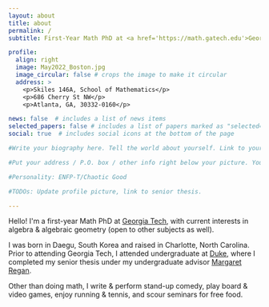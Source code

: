 ```yaml
---
layout: about
title: about
permalink: /
subtitle: First-Year Math PhD at <a href='https://math.gatech.edu'>Georgia Tech</a>. He/Him/His. 

profile:
  align: right
  image: May2022_Boston.jpg
  image_circular: false # crops the image to make it circular
  address: > 
    <p>Skiles 146A, School of Mathematics</p>
    <p>686 Cherry St NW</p>
    <p>Atlanta, GA, 30332-0160</p>

news: false  # includes a list of news items
selected_papers: false # includes a list of papers marked as "selected={true}"
social: true  # includes social icons at the bottom of the page

#Write your biography here. Tell the world about yourself. Link to your favorite [subreddit](http://reddit.com). You can put a picture in, too. The code is already in, just name your picture `prof_pic.jpg` and put it in the `img/` folder.

#Put your address / P.O. box / other info right below your picture. You can also disable any these elements by editing `profile` property of the YAML header of your `_pages/about.md`. Edit `_bibliography/papers.bib` and Jekyll will render your [publications page](/al-folio/publications/) automatically.

#Personality: ENFP-T/Chaotic Good

#TODOs: Update profile picture, link to senior thesis.

---
```


Hello! I'm a first-year Math PhD at [Georgia Tech](https://math.gatech.edu), with current interests in algebra & algebraic geometry (open to other subjects as well). 

I was born in Daegu, South Korea and raised in Charlotte, North Carolina. Prior to attending Georgia Tech, I attended undergraduate at [Duke](https://duke.edu), where I completed my senior thesis under my undergraduate advisor [Margaret Regan](https://margaretregan.com).

Other than doing math, I write & perform stand-up comedy, play board & video games, enjoy running & tennis, and scour seminars for free food.
